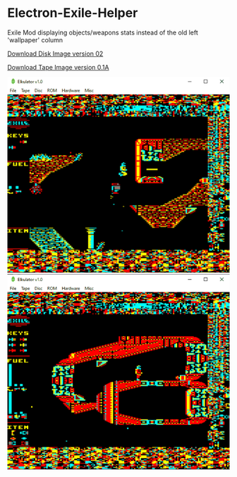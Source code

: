 # Electron-Exile-Helper

Exile Mod displaying objects/weapons stats instead of the old left 'wallpaper' column

[Download Disk Image version 02](https://github.com/Snuggsy187/Electron-Exile-Helper/raw/main/Releases/Exile-E-Helper-v02.ssd)

[Download Tape Image version 0.1A](https://github.com/Snuggsy187/Electron-Exile-Helper/raw/main/Releases/Exile-E-Helper-v01A.uef)

![Electron Exile Helper 1](https://github.com/Snuggsy187/Electron-Exile-Helper/blob/main/png/Exile1.gif)
![Electron Exile Helper 2](https://github.com/Snuggsy187/Electron-Exile-Helper/blob/main/png/Exile2.gif)
